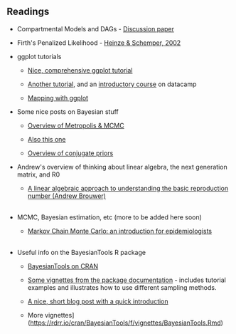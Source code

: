 
## Readings

- Compartmental Models and DAGs - [Discussion paper](https://www.degruyter.com/view/j/em.ahead-of-print/em-2016-0007/em-2016-0007.xml)

- Firth's Penalized Likelihood - [Heinze & Schemper, 2002](http://onlinelibrary.wiley.com/doi/10.1002/sim.1047/epdf)

- ggplot tutorials
	+ [Nice, comprehensive ggplot tutorial](http://r-statistics.co/ggplot2-Tutorial-With-R.html)

	+ [Another tutorial](http://zevross.com/blog/2014/08/04/beautiful-plotting-in-r-a-ggplot2-cheatsheet-3/), and an [introductory course](https://www.datacamp.com/courses/data-visualization-with-ggplot2-1) on datacamp

	+ [Mapping with ggplot](http://zevross.com/blog/2014/07/16/mapping-in-r-using-the-ggplot2-package/)

- Some nice posts on Bayesian stuff
	+ [Overview of Metropolis & MCMC](http://twiecki.github.io/blog/2015/11/10/mcmc-sampling/)

	+ [Also this one](https://nicercode.github.io/guides/mcmc/)

	+ [Overview of conjugate priors](http://lesswrong.com/lw/5sn/the_joys_of_conjugate_priors/)

- Andrew's overview of thinking about linear algebra, the next generation matrix, and R0
	+ [A linear algebraic approach to understanding the basic reproduction number (Andrew Brouwer)](https://epimath.github.io/epid-814-materials/Readings/LinearAlgebraicApproachtoR0.pdf)

	<br>


- MCMC, Bayesian estimation, etc (more to be added here soon)
	+ [Markov Chain Monte Carlo: an introduction for epidemiologists](https://www.ncbi.nlm.nih.gov/pmc/articles/PMC3619958/)

	<br>

- Useful info on the BayesianTools R package
	+ [BayesianTools on CRAN](https://cran.r-project.org/web/packages/BayesianTools/index.html)

	+ [Some vignettes from the package documentation](https://cran.r-project.org/web/packages/BayesianTools/vignettes/BayesianTools.html#the-different-mcmc-samplers) - includes tutorial examples and illustrates how to use different sampling methods.

	+ [A nice, short blog post with a quick introduction](https://theoreticalecology.wordpress.com/2017/10/05/the-bayesiantools-r-package-with-general-purpose-mcmc-and-smc-samplers-for-bayesian-statistics/)

	+ More vignettes](https://rdrr.io/cran/BayesianTools/f/vignettes/BayesianTools.Rmd)
